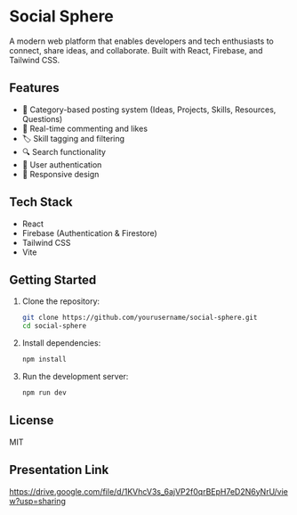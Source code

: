 # Social Sphere

A modern web platform that enables developers and tech enthusiasts to connect, share ideas, and collaborate. Built with React, Firebase, and Tailwind CSS.

## Features

- 📝 Category-based posting system (Ideas, Projects, Skills, Resources, Questions)
- 💬 Real-time commenting and likes
- 🏷️ Skill tagging and filtering
- 🔍 Search functionality
- 🔐 User authentication
- 📱 Responsive design

## Tech Stack

- React
- Firebase (Authentication & Firestore)
- Tailwind CSS
- Vite

## Getting Started

1. Clone the repository:
   ```bash
   git clone https://github.com/yourusername/social-sphere.git
   cd social-sphere
   ```

2. Install dependencies:
   ```bash
   npm install
   ```


3. Run the development server:
   ```bash
   npm run dev
   ```

## License

MIT

## Presentation Link

https://drive.google.com/file/d/1KVhcV3s_6ajVP2f0qrBEpH7eD2N6yNrU/view?usp=sharing